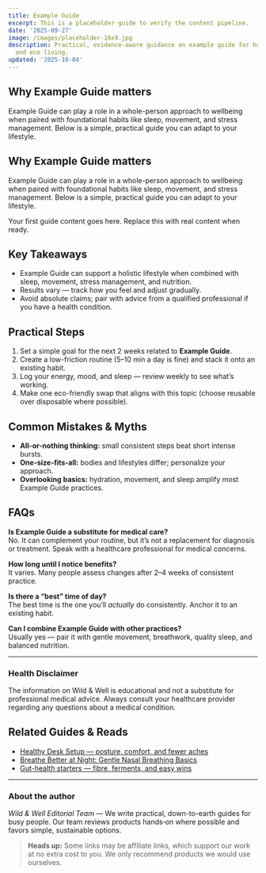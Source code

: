 ```yaml
---
title: Example Guide
excerpt: This is a placeholder guide to verify the content pipeline.
date: '2025-09-27'
image: /images/placeholder-16x9.jpg
description: Practical, evidence-aware guidance on example guide for holistic health
  and eco living.
updated: '2025-10-04'
---
```


## Why Example Guide matters
Example Guide can play a role in a whole-person approach to wellbeing when paired with foundational habits like sleep, movement, and stress management. Below is a simple, practical guide you can adapt to your lifestyle.

## Why Example Guide matters
Example Guide can play a role in a whole-person approach to wellbeing when paired with foundational habits like sleep, movement, and stress management. Below is a simple, practical guide you can adapt to your lifestyle.

Your first guide content goes here. Replace this with real content when ready.

## Key Takeaways
- Example Guide can support a holistic lifestyle when combined with sleep, movement, stress management, and nutrition.
- Results vary — track how you feel and adjust gradually.
- Avoid absolute claims; pair with advice from a qualified professional if you have a health condition.


## Practical Steps
1. Set a simple goal for the next 2 weeks related to **Example Guide**.
2. Create a low-friction routine (5–10 min a day is fine) and stack it onto an existing habit.
3. Log your energy, mood, and sleep — review weekly to see what’s working.
4. Make one eco-friendly swap that aligns with this topic (choose reusable over disposable where possible).


## Common Mistakes & Myths
- **All-or-nothing thinking:** small consistent steps beat short intense bursts.
- **One-size-fits-all:** bodies and lifestyles differ; personalize your approach.
- **Overlooking basics:** hydration, movement, and sleep amplify most Example Guide practices.


## FAQs
**Is Example Guide a substitute for medical care?**  
No. It can complement your routine, but it’s not a replacement for diagnosis or treatment. Speak with a healthcare professional for medical concerns.

**How long until I notice benefits?**  
It varies. Many people assess changes after 2–4 weeks of consistent practice.

**Is there a “best” time of day?**  
The best time is the one you’ll *actually* do consistently. Anchor it to an existing habit.

**Can I combine Example Guide with other practices?**  
Usually yes — pair it with gentle movement, breathwork, quality sleep, and balanced nutrition.


---

### Health Disclaimer
The information on Wild & Well is educational and not a substitute for professional medical advice. Always consult your healthcare provider regarding any questions about a medical condition.


## Related Guides & Reads
- [Healthy Desk Setup — posture, comfort, and fewer aches](posture-setup-healthy-desk.md)
- [Breathe Better at Night: Gentle Nasal Breathing Basics](nasal-breathing-better-sleep.md)
- [Gut-health starters — fibre, ferments, and easy wins](gut-health-starters.md)

---

### About the author
*Wild & Well Editorial Team* — We write practical, down-to-earth guides for busy people. Our team reviews products hands‑on where possible and favors simple, sustainable options.

> **Heads up:** Some links may be affiliate links, which support our work at no extra cost to you. We only recommend products we would use ourselves.
